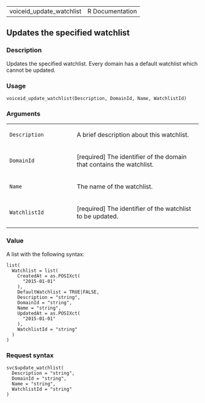 <table style="width: 100%;">
<tbody>
<tr class="odd">
<td>voiceid_update_watchlist</td>
<td style="text-align: right;">R Documentation</td>
</tr>
</tbody>
</table>

## Updates the specified watchlist

### Description

Updates the specified watchlist. Every domain has a default watchlist
which cannot be updated.

### Usage

    voiceid_update_watchlist(Description, DomainId, Name, WatchlistId)

### Arguments

<table>
<colgroup>
<col style="width: 35%" />
<col style="width: 65%" />
</colgroup>
<tbody>
<tr class="odd">
<td><code
id="voiceid_update_watchlist_:_Description">Description</code></td>
<td><p>A brief description about this watchlist.</p></td>
</tr>
<tr class="even">
<td><code id="voiceid_update_watchlist_:_DomainId">DomainId</code></td>
<td><p>[required] The identifier of the domain that contains the
watchlist.</p></td>
</tr>
<tr class="odd">
<td><code id="voiceid_update_watchlist_:_Name">Name</code></td>
<td><p>The name of the watchlist.</p></td>
</tr>
<tr class="even">
<td><code
id="voiceid_update_watchlist_:_WatchlistId">WatchlistId</code></td>
<td><p>[required] The identifier of the watchlist to be
updated.</p></td>
</tr>
</tbody>
</table>

### Value

A list with the following syntax:

    list(
      Watchlist = list(
        CreatedAt = as.POSIXct(
          "2015-01-01"
        ),
        DefaultWatchlist = TRUE|FALSE,
        Description = "string",
        DomainId = "string",
        Name = "string",
        UpdatedAt = as.POSIXct(
          "2015-01-01"
        ),
        WatchlistId = "string"
      )
    )

### Request syntax

    svc$update_watchlist(
      Description = "string",
      DomainId = "string",
      Name = "string",
      WatchlistId = "string"
    )

